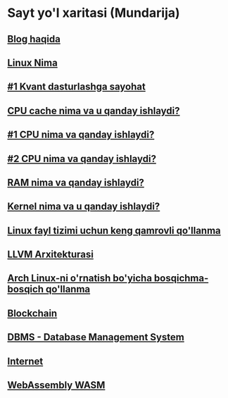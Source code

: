 # Sayt yo'l xaritasi (Mundarija)

## [Blog haqida](about.html)

## [Linux Nima](linux.html)

## [#1 Kvant dasturlashga sayohat](quantum.html)

## [CPU cache nima va u qanday ishlaydi?](cpu_cache.html)

## [#1 CPU nima va qanday ishlaydi?](cpu.html)

## [#2 CPU nima va qanday ishlaydi?](cpu_2.html)

## [RAM nima va qanday ishlaydi?](ram.html)

## [Kernel nima va u qanday ishlaydi?](kernel.html)

## [Linux fayl tizimi uchun keng qamrovli qo'llanma](file_system.html)

## [LLVM Arxitekturasi](llvm.html)

## [Arch Linux-ni o'rnatish bo'yicha bosqichma-bosqich qo'llanma](arch-install.html)

## [Blockchain](blockchain.html)

## [DBMS - Database Management System](dbms.html)

## [Internet](internet.html)

## [WebAssembly WASM](wasm.html)
